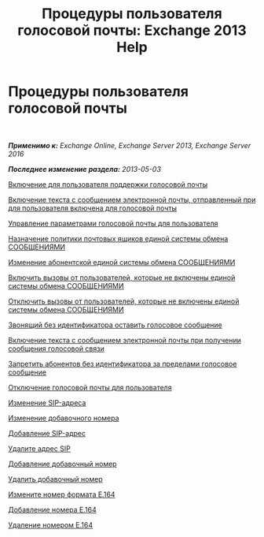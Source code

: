 ﻿---
title: 'Процедуры пользователя голосовой почты: Exchange 2013 Help'
TOCTitle: Процедуры пользователя голосовой почты
ms:assetid: 57633cf1-9ed9-43ae-a2a8-965431b0a779
ms:mtpsurl: https://technet.microsoft.com/ru-ru/library/JJ835776(v=EXCHG.150)
ms:contentKeyID: 50556377
ms.date: 05/22/2018
mtps_version: v=EXCHG.150
ms.translationtype: MT
---

# Процедуры пользователя голосовой почты

 

_**Применимо к:** Exchange Online, Exchange Server 2013, Exchange Server 2016_

_**Последнее изменение раздела:** 2013-05-03_

[Включение для пользователя поддержки голосовой почты](enable-a-user-for-voice-mail-exchange-2013-help.md)

[Включение текста с сообщением электронной почты, отправленный при для пользователя включена для голосовой почты](include-text-with-the-email-message-sent-when-a-user-is-enabled-for-voice-mail-exchange-2013-help.md)

[Управление параметрами голосовой почты для пользователя](manage-voice-mail-settings-for-a-user-exchange-2013-help.md)

[Назначение политики почтовых ящиков единой системы обмена СООБЩЕНИЯМИ](assign-a-um-mailbox-policy-exchange-2013-help.md)

[Изменение абонентской единой системы обмена СООБЩЕНИЯМИ](change-the-um-dial-plan-exchange-2013-help.md)

[Включить вызовы от пользователей, которые не включены единой системы обмена СООБЩЕНИЯМИ](enable-calls-from-users-who-aren-t-um-enabled-exchange-2013-help.md)

[Отключить вызовы от пользователей, которые не включены единой системы обмена СООБЩЕНИЯМИ](disable-calls-from-users-who-aren-t-um-enabled-exchange-2013-help.md)

[Звонящий без идентификатора оставить голосовое сообщение](allow-callers-without-a-caller-id-to-leave-a-voice-message-exchange-2013-help.md)

[Включение текста с сообщением электронной почты при получении сообщения голосовой связи](include-text-with-the-email-message-sent-when-a-voice-message-is-received-exchange-2013-help.md)

[Запретить абонентов без идентификатора за пределами голосовое сообщение](prevent-callers-without-a-caller-id-from-leaving-a-voice-message-exchange-2013-help.md)

[Отключение голосовой почты для пользователя](disable-voice-mail-for-a-user-exchange-2013-help.md)

[Изменение SIP-адреса](change-a-sip-address-exchange-2013-help.md)

[Изменение добавочного номера](change-an-extension-number-exchange-2013-help.md)

[Добавление SIP-адрес](add-a-sip-address-exchange-2013-help.md)

[Удалите адрес SIP](remove-a-sip-address-exchange-2013-help.md)

[Добавление добавочный номер](add-an-extension-number-exchange-2013-help.md)

[Удалить добавочный номер](remove-an-extension-number-exchange-2013-help.md)

[Измените номер формата E.164](change-an-e-164-number-exchange-2013-help.md)

[Добавление номера E.164](add-an-e-164-number-exchange-2013-help.md)

[Удаление номером E.164](remove-an-e-164-number-exchange-2013-help.md)

